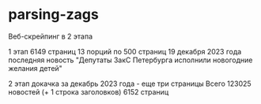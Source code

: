 # parsing-zags

Веб-скрейпинг в 2 этапа

1 этап 6149 страниц 13 порций по 500 страниц 
19 декабря 2023 года последняя новость "Депутаты ЗакС Петербурга исполнили новогодние желания детей"

2 этап
докачка за декабрь 2023 года - еще три страницы
Всего 123025 новостей (+ 1 строка заголовков) 6152 страниц 
